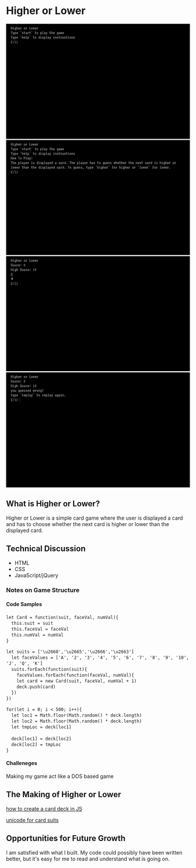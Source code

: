 # Higher or Lower

![start screen](images/startscreen.png)
![help screen](images/helptextdisplayed.png)
![game screen](images/gamescreen.png)
![end game screen](images/endgamescreen.png)

## What is Higher or Lower?

Higher or Lower is a simple card game where the user is displayed a card and has to choose whether the next card is higher or lower than the displayed card.

## Technical Discussion

* HTML
* CSS
* JavaScript/jQuery

### Notes on Game Structure

#### Code Samples
```
let Card = function(suit, faceVal, numVal){
  this.suit = suit
  this.faceVal = faceVal
  this.numVal = numVal
}
```
```
let suits = ['\u2660','\u2665','\u2666','\u2663']
  let faceValues = ['A', '2', '3', '4', '5', '6', '7', '8', '9', '10', 'J', 'Q', 'K']
  suits.forEach(function(suit){
    faceValues.forEach(function(faceVal, numVal){
    let card = new Card(suit, faceVal, numVal + 1)
    deck.push(card)
  })
})
```
```
for(let i = 0; i < 500; i++){
  let loc1 = Math.floor(Math.random() * deck.length)
  let loc2 = Math.floor(Math.random() * deck.length)
  let tmpLoc = deck[loc1]

  deck[loc1] = deck[loc2]
  deck[loc2] = tmpLoc
}
```
#### Challeneges
Making my game act like a DOS based game

## The Making of Higher or Lower
[how to create a card deck in JS](http://www.thatsoftwaredude.com/content/6196/coding-a-card-deck-in-javascript)

[unicode for card suits](https://en.wikipedia.org/wiki/Playing_cards_in_Unicode#Card_suits)

## Opportunities for Future Growth

I am satisfied with what I built. My code could possibly have been written better, but it's easy for me to read and understand what is going on.